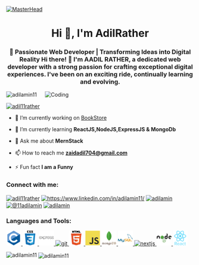 [![MasterHead](https://media.licdn.com/dms/image/v2/D4D16AQH6BCIWbS669g/profile-displaybackgroundimage-shrink_350_1400/profile-displaybackgroundimage-shrink_350_1400/0/1734110454079?e=1740009600&v=beta&t=T2OrUXmc4-73os0PPj438nIW0XUm6wOSVT5iCBpScGg)](https://adilamin11.io)
<h1 align="center">Hi 👋, I'm AdilRather</h1>
<h3 align="center">🚀 Passionate Web Developer | Transforming Ideas into Digital Reality Hi there! 👋 I'm AADIL RATHER, a dedicated web developer with a strong passion for crafting exceptional digital experiences. I've been on an exciting ride, continually learning and evolving.</h3>
<img align="right" alt="Coding" width="400" src="https://th.bing.com/th/id/OIP.7pHJrP26r6BMIDJMkimqtAHaHa?rs=1&pid=ImgDetMain">
<p align="left"> <img src="https://komarev.com/ghpvc/?username=adilamin11&label=Profile%20views&color=0e75b6&style=flat" alt="adilamin11" /> </p>

<p align="left"> <a href="https://twitter.com/adil11rather" target="blank"><img src="https://img.shields.io/twitter/follow/adil11rather?logo=twitter&style=for-the-badge" alt="adil11rather" /></a> </p>

- 🔭 I’m currently working on [BookStore](https://github.com/adilamin11/bookstore)

- 🌱 I’m currently learning **ReactJS,NodeJS,ExpressJS & MongoDb**

- 💬 Ask me about **MernStack**

- 📫 How to reach me **zaidadil704@gmail.com**

- ⚡ Fun fact **I am a Funny**

<h3 align="left">Connect with me:</h3>
<p align="left">
<a href="https://twitter.com/adil11rather" target="blank"><img align="center" src="https://raw.githubusercontent.com/rahuldkjain/github-profile-readme-generator/master/src/images/icons/Social/twitter.svg" alt="adil11rather" height="30" width="40" /></a>
<a href="https://linkedin.com/in/https://www.linkedin.com/in/adilamin11/" target="blank"><img align="center" src="https://raw.githubusercontent.com/rahuldkjain/github-profile-readme-generator/master/src/images/icons/Social/linked-in-alt.svg" alt="https://www.linkedin.com/in/adilamin11/" height="30" width="40" /></a>
<a href="https://fb.com/adilamin" target="blank"><img align="center" src="https://raw.githubusercontent.com/rahuldkjain/github-profile-readme-generator/master/src/images/icons/Social/facebook.svg" alt="adilamin" height="30" width="40" /></a>
<a href="https://instagram.com/@11adilamin" target="blank"><img align="center" src="https://raw.githubusercontent.com/rahuldkjain/github-profile-readme-generator/master/src/images/icons/Social/instagram.svg" alt="@11adilamin" height="30" width="40" /></a>
<a href="https://www.youtube.com/c/adilamin" target="blank"><img align="center" src="https://raw.githubusercontent.com/rahuldkjain/github-profile-readme-generator/master/src/images/icons/Social/youtube.svg" alt="adilamin" height="30" width="40" /></a>
</p>

<h3 align="left">Languages and Tools:</h3>
<p align="left"> <a href="https://www.cprogramming.com/" target="_blank" rel="noreferrer"> <img src="https://raw.githubusercontent.com/devicons/devicon/master/icons/c/c-original.svg" alt="c" width="40" height="40"/> </a> <a href="https://www.w3schools.com/css/" target="_blank" rel="noreferrer"> <img src="https://raw.githubusercontent.com/devicons/devicon/master/icons/css3/css3-original-wordmark.svg" alt="css3" width="40" height="40"/> </a> <a href="https://expressjs.com" target="_blank" rel="noreferrer"> <img src="https://raw.githubusercontent.com/devicons/devicon/master/icons/express/express-original-wordmark.svg" alt="express" width="40" height="40"/> </a> <a href="https://git-scm.com/" target="_blank" rel="noreferrer"> <img src="https://www.vectorlogo.zone/logos/git-scm/git-scm-icon.svg" alt="git" width="40" height="40"/> </a> <a href="https://www.w3.org/html/" target="_blank" rel="noreferrer"> <img src="https://raw.githubusercontent.com/devicons/devicon/master/icons/html5/html5-original-wordmark.svg" alt="html5" width="40" height="40"/> </a> <a href="https://developer.mozilla.org/en-US/docs/Web/JavaScript" target="_blank" rel="noreferrer"> <img src="https://raw.githubusercontent.com/devicons/devicon/master/icons/javascript/javascript-original.svg" alt="javascript" width="40" height="40"/> </a> <a href="https://www.mongodb.com/" target="_blank" rel="noreferrer"> <img src="https://raw.githubusercontent.com/devicons/devicon/master/icons/mongodb/mongodb-original-wordmark.svg" alt="mongodb" width="40" height="40"/> </a> <a href="https://www.mysql.com/" target="_blank" rel="noreferrer"> <img src="https://raw.githubusercontent.com/devicons/devicon/master/icons/mysql/mysql-original-wordmark.svg" alt="mysql" width="40" height="40"/> </a> <a href="https://nextjs.org/" target="_blank" rel="noreferrer"> <img src="https://cdn.worldvectorlogo.com/logos/nextjs-2.svg" alt="nextjs" width="40" height="40"/> </a> <a href="https://nodejs.org" target="_blank" rel="noreferrer"> <img src="https://raw.githubusercontent.com/devicons/devicon/master/icons/nodejs/nodejs-original-wordmark.svg" alt="nodejs" width="40" height="40"/> </a> <a href="https://reactjs.org/" target="_blank" rel="noreferrer"> <img src="https://raw.githubusercontent.com/devicons/devicon/master/icons/react/react-original-wordmark.svg" alt="react" width="40" height="40"/> </a> </p>

<p><img align="left" src="https://github-readme-stats.vercel.app/api/top-langs?username=adilamin11&show_icons=true&locale=en&layout=compact" alt="adilamin11" /></p>

<p>&nbsp;<img align="center" src="https://github-readme-stats.vercel.app/api?username=adilamin11&show_icons=true&locale=en" alt="adilamin11" /></p>
